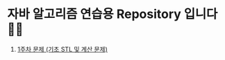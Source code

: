 <h1>자바 알고리즘 연습용 Repository 입니다 👨‍💻</h1>

<ol>
    <li><a href="https://github.com/EungyuCho/java_algorasm/blob/master/docs/1.md">1주차 문제 (기초 STL 및 계산 문제)</a></li>
</ol>
